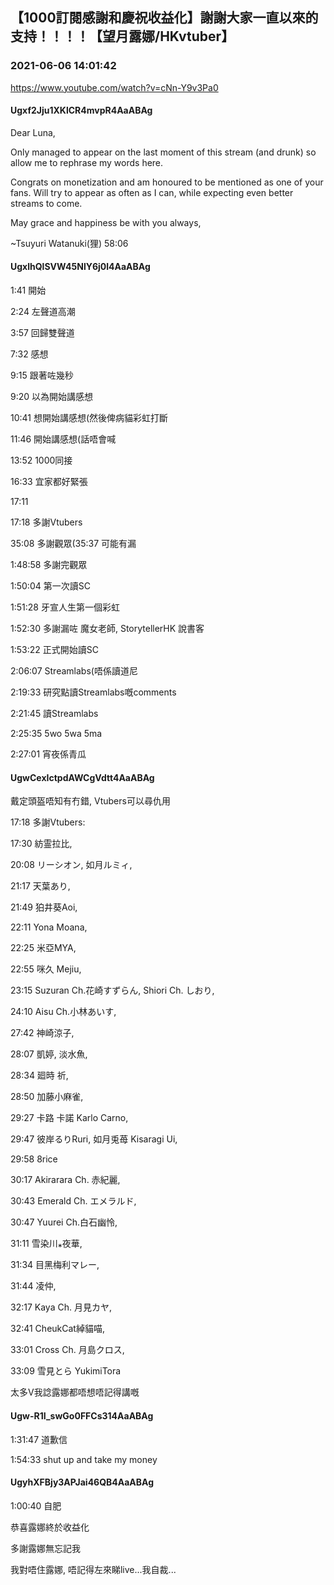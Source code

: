 ## 【1000訂閱感謝和慶祝收益化】謝謝大家一直以來的支持！！！！【望月露娜/HKvtuber】
### 2021-06-06 14:01:42
https://www.youtube.com/watch?v=cNn-Y9v3Pa0
#### Ugxf2Jju1XKlCR4mvpR4AaABAg
Dear Luna,



  Only managed to appear on the last moment of this stream (and drunk) so allow me to rephrase my words here.

   Congrats on monetization and am honoured to be mentioned as one of your fans. Will try to appear as often as I can, while expecting even better streams to come.

   May grace and happiness be with you always,

~Tsuyuri Watanuki(狸) 58:06

#### UgxlhQlSVW45NlY6j0l4AaABAg
1:41 開始

2:24 左聲道高潮

3:57 回歸雙聲道

7:32 感想

9:15 跟著咗幾秒

9:20 以為開始講感想

10:41 想開始講感想(然後俾病貓彩虹打斷

11:46 開始講感想(話唔會喊

13:52 1000同接

16:33 宜家都好緊張

17:11 

17:18 多謝Vtubers

35:08 多謝觀眾(35:37 可能有漏

1:48:58 多謝完觀眾

1:50:04 第一次讀SC

1:51:28 牙宣人生第一個彩虹

1:52:30 多謝漏咗 魔女老師,  StorytellerHK 說書客

1:53:22 正式開始讀SC

2:06:07 Streamlabs(唔係讀道尼

2:19:33 研究點讀Streamlabs嘅comments

2:21:45 讀Streamlabs

2:25:35 5wo 5wa 5ma

2:27:01 宵夜係青瓜

#### UgwCexIctpdAWCgVdtt4AaABAg
戴定頭盔唔知有冇錯, Vtubers可以尋仇用

17:18 多謝Vtubers: 

17:30 紡霊拉比, 

20:08 リーシオン, 如月ルミィ, 

21:17 天葉あり, 

21:49 狛井葵Aoi, 

22:11 Yona Moana, 

22:25 米亞MYA, 

22:55 咪久 Mejiu, 

23:15 Suzuran Ch.花崎すずらん, Shiori Ch. しおり, 

24:10 Aisu Ch.小林あいす, 

27:42 神崎涼子, 

28:07 凱婷, 淡水魚, 

28:34 廻時 祈, 

28:50 加藤小麻雀, 

29:27 卡路 卡諾 Karlo Carno, 

29:47 彼岸るりRuri, 如月兎苺 Kisaragi Ui, 

29:58 8rice 

30:17 Akirarara Ch. 赤紀麗, 

30:43 Emerald Ch. エメラルド, 

30:47 Yuurei Ch.白石幽怜, 

31:11 雪染川⁎夜華, 

31:34 目黑梅利マレー, 

31:44 凌仲, 

32:17 Kaya Ch. 月見カヤ, 

32:41 CheukCat綽貓喵, 

33:01 Cross Ch. 月島クロス, 

33:09 雪見とら YukimiTora 

太多V我諗露娜都唔想唔記得講嘅

#### Ugw-R1I_swGo0FFCs314AaABAg
1:31:47 道歉信

1:54:33 shut up and take my money

#### UgyhXFBjy3APJai46QB4AaABAg
1:00:40 自肥

恭喜露娜終於收益化

多謝露娜無忘記我

我對唔住露娜, 唔記得左來睇live...我自裁...

